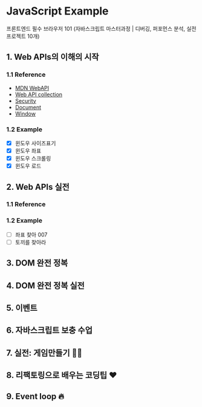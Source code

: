# JavaScript Example

프론트엔드 필수 브라우저 101 (자바스크립트 마스터과정 | 디버깅, 퍼포먼스 분석, 실전프로젝트 10개)

## 1. Web APIs의 이해의 시작

### 1.1 Reference

- [MDN WebAPI](https://developer.mozilla.org/en-US/docs/Learn/JavaScript/Client-side_web_APIs/Introduction)
- [Web API collection](https://developer.mozilla.org/en-US/docs/Web/API)
- [Security](https://www.thoughtco.com/what-javascript-cannot-do-2037666)
- [Document](https://developer.mozilla.org/en-US/docs/Web/API/Document)
- [Window](https://developer.mozilla.org/en-US/docs/Web/API/Window)

### 1.2 Example

- [x] 윈도우 사이즈표기
- [x] 윈도우 좌표
- [x] 윈도우 스크롤링
- [x] 윈도우 로드

## 2. Web APIs 실전

### 1.1 Reference

### 1.2 Example

- [ ] 좌표 찾아 007
- [ ] 토끼를 찾아라

## 3. DOM 완전 정복

## 4. DOM 완전 정복 실전

## 5. 이벤트

## 6. 자바스크립트 보충 수업

## 7. 실전: 게임만들기 🥕🥕

## 8. 리팩토링으로 배우는 코딩팁 ❤️

## 9. Event loop 🔥
